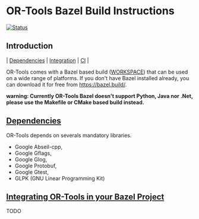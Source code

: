 # OR-Tools Bazel Build Instructions
[![Status][docker_svg]][docker_link]

[docker_svg]: https://github.com/google/or-tools/workflows/Docker%20Bazel/badge.svg
[docker_link]: https://github.com/google/or-tools/actions?query=workflow%3A"Docker+Bazel"

## Introduction
<nav for="bazel"> |
<a href="#deps">Dependencies</a> |
<a href="#integration">Integration</a> |
<a href="doc/ci.md">CI</a> |
</nav>

OR-Tools comes with a Bazel based build ([WORKSPACE](../WORKSPACE)) that can be
used on a wide range of platforms. If you don't have Bazel installed already,
you can download it for free from <https://bazel.build/>.

**warning: Currently OR-Tools Bazel doesn't support Python, Java nor .Net, please use
the Makefile or CMake based build instead.**

## [Dependencies](#deps)
OR-Tools depends on severals mandatory libraries.

* Google Abseil-cpp,
* Google Gflags,
* Google Glog,
* Google Protobuf,
* Google Gtest,
* GLPK (GNU Linear Programming Kit)

## [Integrating OR-Tools in your Bazel Project](#integration)
TODO

